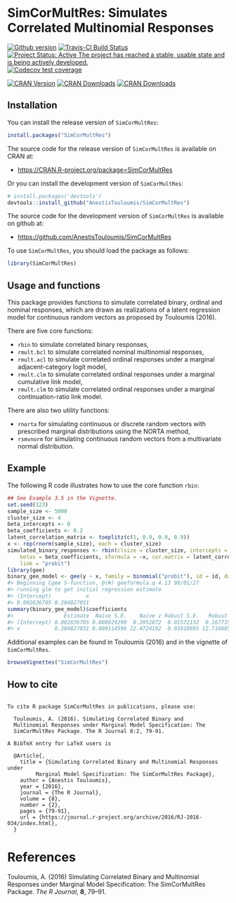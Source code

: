 
<!-- README.md is generated from README.Rmd. Please edit that file -->

# SimCorMultRes: Simulates Correlated Multinomial Responses

[![Github
version](https://img.shields.io/badge/GitHub%20-1.6.6-orange.svg)](%22commits/master%22)
[![Travis-CI Build
Status](https://travis-ci.org/AnestisTouloumis/SimCorMultRes.svg?branch=master)](https://travis-ci.org/AnestisTouloumis/SimCorMultRes)
[![Project Status: Active The project has reached a stable, usable state
and is being actively
developed.](http://www.repostatus.org/badges/latest/active.svg)](http://www.repostatus.org/#active)
[![Codecov test
coverage](https://codecov.io/gh/AnestisTouloumis/SimCorMultRes/branch/master/graph/badge.svg)](https://codecov.io/gh/AnestisTouloumis/SimCorMultRes?branch=master)

[![CRAN
Version](https://www.r-pkg.org/badges/version/SimCorMultRes?color=blue)](https://cran.r-project.org/package=SimCorMultRes)
[![CRAN
Downloads](https://cranlogs.r-pkg.org/badges/grand-total/SimCorMultRes?color=blue)](https://cranlogs.r-pkg.org/badges/grand-total/SimCorMultRes)
[![CRAN
Downloads](https://cranlogs.r-pkg.org/badges/SimCorMultRes)](https://cran.r-project.org/package=SimCorMultRes)

## Installation

You can install the release version of `SimCorMultRes`:

``` r
install.packages("SimCorMultRes")
```

The source code for the release version of `SimCorMultRes` is available
on CRAN at:

  - <https://CRAN.R-project.org/package=SimCorMultRes>

Or you can install the development version of `SimCorMultRes`:

``` r
# install.packages('devtools')
devtools::install_github("AnestisTouloumis/SimCorMultRes")
```

The source code for the development version of `SimCorMultRes` is
available on github at:

  - <https://github.com/AnestisTouloumis/SimCorMultRes>

To use `SimCorMultRes`, you should load the package as follows:

``` r
library(SimCorMultRes)
```

## Usage and functions

This package provides functions to simulate correlated binary, ordinal
and nominal responses, which are drawn as realizations of a latent
regression model for continuous random vectors as proposed by Touloumis
(2016).

There are five core functions:

  - `rbin` to simulate correlated binary responses,
  - `rmult.bcl` to simulate correlated nominal multinomial responses,
  - `rmult.acl` to simulate correlated ordinal responses under a
    marginal adjacent-category logit model,
  - `rmult.clm` to simulate correlated ordinal responses under a
    marginal cumulative link model,
  - `rmult.clm` to simulate correlated ordinal responses under a
    marginal continuation-ratio link model.

There are also two utility functions:

  - `rnorta` for simulating continuous or discrete random vectors with
    prescribed marginal distributions using the NORTA method,
  - `rsmvnorm` for simulating continuous random vectors from a
    multivariate normal distribution.

## Example

The following R code illustrates how to use the core function `rbin`:

``` r
## See Example 3.5 in the Vignette.
set.seed(123)
sample_size <- 5000
cluster_size <- 4
beta_intercepts <- 0
beta_coefficients <- 0.2
latent_correlation_matrix <- toeplitz(c(1, 0.9, 0.9, 0.9))
x <- rep(rnorm(sample_size), each = cluster_size)
simulated_binary_responses <- rbin(clsize = cluster_size, intercepts = beta_intercepts, 
    betas = beta_coefficients, xformula = ~x, cor.matrix = latent_correlation_matrix, 
    link = "probit")
library(gee)
binary_gee_model <- gee(y ~ x, family = binomial("probit"), id = id, data = simulated_binary_responses$simdata)
#> Beginning Cgee S-function, @(#) geeformula.q 4.13 98/01/27
#> running glm to get initial regression estimate
#> (Intercept)           x 
#> 0.002636705 0.204827031
summary(binary_gee_model)$coefficients
#>                Estimate  Naive S.E.    Naive z Robust S.E.   Robust z
#> (Intercept) 0.002636705 0.008929290  0.2952872  0.01572132  0.1677153
#> x           0.204827031 0.009114596 22.4724192  0.01610695 12.7166857
```

Additional examples can be found in Touloumis (2016) and in the vignette
of `SimCorMultRes`.

``` r
browseVignettes("SimCorMultRes")
```

## How to cite

``` 

To cite R package SimCorMultRes in publications, please use:

  Touloumis, A. (2016). Simulating Correlated Binary and
  Multinomial Responses under Marginal Model Specification: The
  SimCorMultRes Package. The R Journal 8:2, 79-91.

A BibTeX entry for LaTeX users is

  @Article{,
    title = {Simulating Correlated Binary and Multinomial Responses under 
         Marginal Model Specification: The SimCorMultRes Package},
    author = {Anestis Touloumis},
    year = {2016},
    journal = {The R Journal},
    volume = {8},
    number = {2},
    pages = {79-91},
    url = {https://journal.r-project.org/archive/2016/RJ-2016-034/index.html},
  }
```

# References

<div id="refs" class="references">

<div id="ref-Touloumis2016">

Touloumis, A. (2016) Simulating Correlated Binary and Multinomial
Responses under Marginal Model Specification: The SimCorMultRes Package.
*The R Journal*, **8**, 79–91.

</div>

</div>
